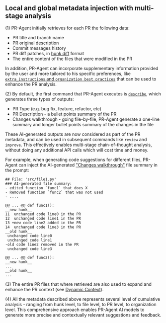## Local and global metadata injection with multi-stage analysis
(1)
PR-Agent initially retrieves for each PR the following data:

- PR title and branch name
- PR original description
- Commit messages history
- PR diff patches, in [hunk diff](https://loicpefferkorn.net/2014/02/diff-files-what-are-hunks-and-how-to-extract-them/) format
- The entire content of the files that were modified in the PR

In addition, PR-Agent can incorporate supplementary information provided by the user and more tailored to his specific preferences, like [`extra_instructions` and `organization best practices`](https://pr-agent-docs.codium.ai/tools/improve/#extra-instructions-and-best-practices) that can be used to enhance the PR analysis.

(2)
By default, the first command that PR-Agent executes is [`describe`](https://pr-agent-docs.codium.ai/tools/describe/), which generates three types of outputs:

- PR Type (e.g. bug fix, feature, refactor, etc)
- PR Description - a bullet points summary of the PR
- Changes walkthrough - going file-by-file, PR-Agent generate a one-line summary and longer bullet points summary of the changes in the file

These AI-generated outputs are now considered as part of the PR metadata, and can be used in subsequent commands like `review` and `improve`.
This effectively enables multi-stage chain-of-thought analysis, without doing any additional API calls which will cost time and money.

For example, when generating code suggestions for different files, PR-Agent can inject the AI-generated ["Changes walkthrough"](https://github.com/Codium-ai/pr-agent/pull/1202#issue-2511546839) file summary in the prompt:

```
## File: 'src/file1.py'
### AI-generated file summary:
- edited function `func1` that does X
- Removed function `func2` that was not used
- ....

@@ ... @@ def func1():
__new hunk__
11  unchanged code line0 in the PR
12  unchanged code line1 in the PR
13 +new code line2 added in the PR
14  unchanged code line3 in the PR
__old hunk__
 unchanged code line0
 unchanged code line1
-old code line2 removed in the PR
 unchanged code line3

@@ ... @@ def func2():
__new hunk__
...
__old hunk__
...
```

(3) The entire PR files that where retrieved are also used to expand and enhance the PR context (see [Dynamic Context](https://pr-agent-docs.codium.ai/core-abilities/dynamic-context/)).


(4) All the metadata described above represents several level of cumulative analysis - ranging from hunk level, to file level, to PR level, to organization level.
This comprehensive approach enables PR-Agent AI models to generate more precise and contextually relevant suggestions and feedback.